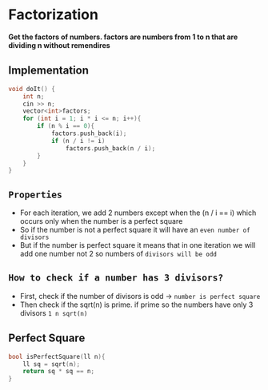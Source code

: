 # Factorization
**Get the factors of numbers. factors are numbers from 1 to n that are dividing n without remendires**

## Implementation
```cpp
void doIt() {
    int n;
    cin >> n;
    vector<int>factors;
    for (int i = 1; i * i <= n; i++){
        if (n % i == 0){
            factors.push_back(i);
            if (n / i != i)
                factors.push_back(n / i);
        }
    }
}
```

## `Properties` 
- For each iteration, we add 2 numbers except when the (n / i == i) which occurs only when the number is a perfect square
- So if the number is not a perfect square it will have an `even number of divisors`
- But if the number is perfect square it means that in one iteration we will add one number not 2 so numbers of `divisors will be odd`

## `How to check if a number has 3 divisors?`
- First, check if the number of divisors is odd -> `number is perfect square`
- Then check if the sqrt(n) is prime. if prime so the numbers have only 3 divisors `1 n sqrt(n)`


## Perfect Square
```cpp
bool isPerfectSquare(ll n){
    ll sq = sqrt(n);
    return sq * sq == n;
}
```
